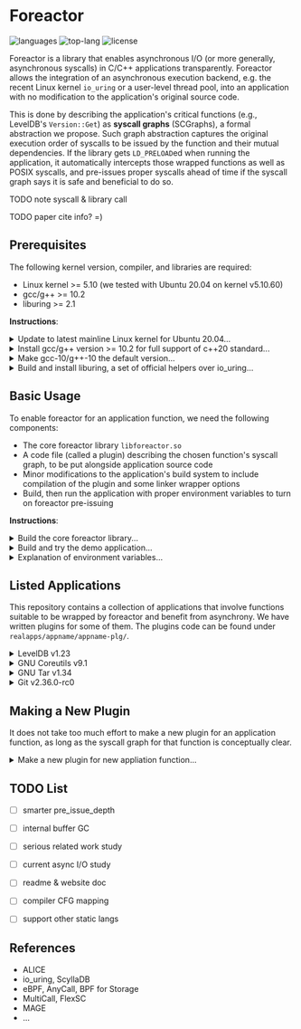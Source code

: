 # Foreactor

![languages](https://img.shields.io/github/languages/count/josehu07/foreactor)
![top-lang](https://img.shields.io/github/languages/top/josehu07/foreactor)
![license](https://img.shields.io/github/license/josehu07/foreactor)

Foreactor is a library that enables asynchronous I/O (or more generally, asynchronous syscalls) in C/C++ applications transparently. Foreactor allows the integration of an asynchronous execution backend, e.g. the recent Linux kernel `io_uring` or a user-level thread pool, into an application with no modification to the application's original source code.

This is done by describing the application's critical functions (e.g., LevelDB's `Version::Get`) as **syscall graphs** (SCGraphs), a formal abstraction we propose. Such graph abstraction captures the original execution order of syscalls to be issued by the function and their mutual dependencies. If the library gets `LD_PRELOAD`ed when running the application, it automatically intercepts those wrapped functions as well as POSIX syscalls, and pre-issues proper syscalls ahead of time if the syscall graph says it is safe and beneficial to do so.

TODO note syscall & library call

TODO paper cite info? =)


## Prerequisites

The following kernel version, compiler, and libraries are required:

- Linux kernel >= 5.10 (we tested with Ubuntu 20.04 on kernel v5.10.60)
- gcc/g++ >= 10.2
- liburing >= 2.1

**Instructions**:

<details>
<summary>Update to latest mainline Linux kernel for Ubuntu 20.04...</summary>

```bash
wget https://raw.githubusercontent.com/pimlie/ubuntu-mainline-kernel.sh/master/ubuntu-mainline-kernel.sh
sudo chmod +x ubuntu-mainline-kernel.sh
./ubuntu-mainline-kernel.sh -r v5.10     # search for 5.10 versions available
sudo ./ubuntu-mainline-kernel.sh -i v5.10.60
sudo reboot
sudo apt --fix-broken install
```
</details>

<details>
<summary>Install gcc/g++ version >= 10.2 for full support of c++20 standard...</summary>

```bash
sudo apt update
sudo apt upgrade
sudo apt install build-essential gcc-10 g++-10 cpp-10 cmake
```
</details>

<details>
<summary>Make gcc-10/g++-10 the default version...</summary>

```bash
sudo update-alternatives --install /usr/bin/gcc gcc /usr/bin/gcc-10 100
sudo update-alternatives --install /usr/bin/g++ g++ /usr/bin/g++-10 100
sudo update-alternatives --install /usr/bin/gcov gcov /usr/bin/gcov-10 100
```
</details>

<details>
<summary>Build and install liburing, a set of official helpers over io_uring...</summary>

```bash
git clone https://github.com/axboe/liburing.git
cd liburing
make -j$(nproc)
sudo make install
cd ..
```
</details>


## Basic Usage

To enable foreactor for an application function, we need the following components:

- The core foreactor library `libforeactor.so`
- A code file (called a plugin) describing the chosen function's syscall graph, to be put alongside application source code
- Minor modifications to the application's build system to include compilation of the plugin and some linker wrapper options
- Build, then run the application with proper environment variables to turn on foreactor pre-issuing

**Instructions**:

<details>
<summary>Build the core foreactor library...</summary>

```bash
cd libforeactor
make -j$(nproc)
cd ..
```
</details>

<details>
<summary>Build and try the demo application...</summary>

```bash
cd demoapps/demo-cpp
make -j$(nproc)
mkdir /tmp/demo_dbdir

# Run the `simple` function without foreactor:
./demo --exper simple2 --dbdir /tmp/demo_dbdir --dump_result

# Run it with foreactor with io_uring backend sqe_async mode,
# with syscall pre-issuing depth of 2
LD_PRELOAD=/path/to/libforeactor/libforeactor.so USE_FOREACTOR=yes \
DEPTH_0=2 QUEUE_0=32 SQE_ASYNC_FLAG_0=yes \
./demo --exper simple2 --dbdir /tmp/demo_dbdir --dump_result
```

See `demo-cpp-src/hijackees.cpp` and `demo-cpp-plg/` for all the example functions and their corresponding plugins.
</details>

<details>
<summary>Explanation of environment variables...</summary>

- `LD_PRELOAD`: absolute path to the `libforeactor.so` dynamic library
- `USE_FOREACTOR`: string `yes` means using foreactor, otherwise not
- `DEPTH_{SCGRAPH_ID}`: non-negative number specifying how many syscalls should foreactor try to pre-issue ahead of time; each SCGraph has its separate depth configuration
- Backend configuration variables:
    - To use io_uring, set `QUEUE_{SCGRAPH_ID}` to the io_uring queue-pair capacity (must be greater than depth) and `SQE_ASYNC_FLAG_{SCGRAPH_ID}` to `yes` if forcing multiple kernel io_wq threads (i.e., setting `IOSQE_ASYNC` flag for each syscall handed off to io_uring)
    - To use user-level thread pool, set `UTHREADS_{SCGRAPH_ID}` to the number of worker threads of the thread pool for this SCGraph

An application can have multiple wrapped functions, each corresponding to a separate SCGraph plugin file with its unique SCGraph ID. The ID is set by the plugin file when `foreactor_CreateSCGraph()` is called.
</details>


## Listed Applications

This repository contains a collection of applications that involve functions suitable to be wrapped by foreactor and benefit from asynchrony. We have written plugins for some of them. The plugins code can be found under `realapps/appname/appname-plg/`.

<details>
<summary>LevelDB v1.23</summary>

| Function | Note |
| :-: | :- |
| `Version::Get` | Chained `pread`s with possible `open`s and early exits |

Build:

```bash
cd realapps/leveldb
make
```

Run:

```bash
python3 run-all.py -h   # TODO better instructions
```
</details>

<details>
<summary>GNU Coreutils v9.1</summary>

| Function | Note |
| :-: | :- |
| `cp sparse_copy` | Standard loop of `read`-`write`s of 128KiB chunks |

Build:

```bash
cd realapps/coreutils
sudo apt install automake
make reconf
make
```

Run:

```bash
# TODO
```
</details>

<details>
<summary>GNU Tar v1.34</summary>

| Function | Note |
| :-: | :- |
| `TODO` | TODO |

Build:

```bash
cd realapps/tar
sudo apt install automake texinfo
make reconf
make
```

Run:

```bash
# TODO
```
</details>

<details>
<summary>Git v2.36.0-rc0</summary>

| Function | Note |
| :-: | :- |
| `TODO` | TODO |

Build:

```bash
cd realapps/git
sudo apt install libcurl4-openssl-dev
make
```

Run:

```bash
# TODO
```
</details>


## Making a New Plugin

It does not take too much effort to make a new plugin for an application function, as long as the syscall graph for that function is conceptually clear.

<details>
<summary>Make a new plugin for new appliation function...</summary>

```bash
objdump -t path/to/original/app/file.o | grep funcname_keyword
```

TODO describe linker wrapping procedure

TODO complete tutorial
</details>


## TODO List

- [ ] smarter pre_issue_depth
- [ ] internal buffer GC
- [ ] serious related work study
- [ ] current async I/O study
- [ ] readme & website doc
- [ ] compiler CFG mapping
- [ ] support other static langs


## References

- ALICE
- io_uring, ScyllaDB
- eBPF, AnyCall, BPF for Storage
- MultiCall, FlexSC
- MAGE
- ...

